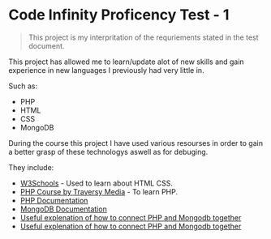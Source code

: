 # Code Infinity Proficency Test - 1

> This project is my interpritation of the requriements stated in the test document.

This project has allowed me to learn/update alot of new skills and gain experience in new languages I previously had very little in.

Such as:
  * PHP 
  * HTML
  * CSS
  * MongoDB
 
During the course this project I have used various resourses in order to gain a better grasp of these technologys aswell as for debuging.

They include:
* [W3Schools](https://www.w3schools.com/) - Used to learn about HTML CSS.
* [PHP Course by Traversy Media](https://www.youtube.com/watch?v=BUCiSSyIGGU) - To learn PHP.
* [PHP Documentation](https://www.php.net/)
* [MongoDB Documentation](https://www.mongodb.com/docs/)
* [Useful explenation of how to connect PHP and Mongodb together](https://www.tutorialspoint.com/mongodb/mongodb_php.htm#)
* [Useful explenation of how to connect PHP and Mongodb together](https://kb.objectrocket.com/mongo-db/php-and-mongodb-connection-1295)


